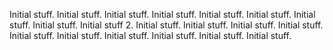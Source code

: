 Initial stuff.
Initial stuff.
Initial stuff.
Initial stuff.
Initial stuff.
Initial stuff.
Initial stuff.
Initial stuff.
Initial stuff 2.
Initial stuff.
Initial stuff.
Initial stuff.
Initial stuff.
Initial stuff.
Initial stuff.
Initial stuff.
Initial stuff.
Initial stuff.
Initial stuff.